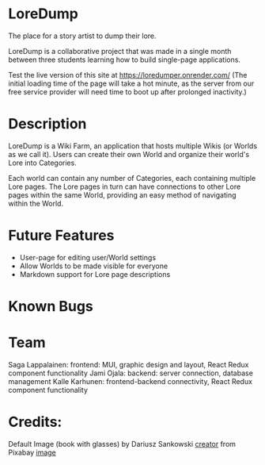 # LoreDump
The place for a story artist to dump their lore.

LoreDump is a collaborative project that was made in a single month between three students learning how to build single-page applications. 

Test the live version of this site at https://loredumper.onrender.com/ 
(The initial loading time of the page will take a hot minute, as the server from our free service provider will need time to boot up after prolonged inactivity.)

# Description
LoreDump is a Wiki Farm, an application that hosts multiple Wikis (or Worlds as we call it). Users can create their own World and organize their world's Lore into Categories. 

Each world can contain any number of Categories, each containing multiple Lore pages. The Lore pages in turn can have connections to other Lore pages within the same World, providing an easy method of navigating within the World. 

# Future Features
+ User-page for editing user/World settings
+ Allow Worlds to be made visible for everyone
+ Markdown support for Lore page descriptions

# Known Bugs


# Team
Saga Lappalainen: frontend: MUI, graphic design and layout, React Redux component functionality
Jami Ojala: backend: server connection, database management
Kalle Karhunen: frontend-backend connectivity, React Redux component functionality

# Credits:
Default Image (book with glasses) by Dariusz Sankowski <a href="https://pixabay.com/users/dariuszsankowski-1441456/?utm_source=link-attribution&utm_medium=referral&utm_campaign=image&utm_content=1052010">creator</a> 
from Pixabay <a href="https://pixabay.com//?utm_source=link-attribution&utm_medium=referral&utm_campaign=image&utm_content=1052010">image</a>
